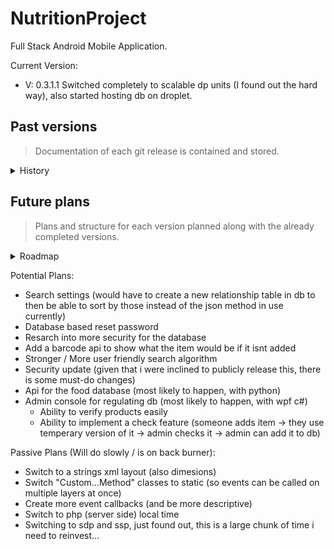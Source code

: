 # NutritionProject
Full Stack Android Mobile Application.

Current Version:
* V: 0.3.1.1 Switched completely to scalable dp units (I found out the hard way), also started hosting db on droplet.

## Past versions
> Documentation of each git release is contained and stored.

<details><summary>History</summary>
 <details><summary>V3</summary>
  <ul>
   <li> V: 0.3 Heavy php update, added macro counting and user history functionality</li>
  </ul>
 </details>
 <details><summary>V2</summary>
  <ul>
   <li> 0.2.3.1 Added add and search functionality (still need ui), took years to debug gson and php. Added more event functionality, and more dev qol (had calc test, will get back soon) </li>
   <li> 0.2.2.1 Added Barcode scanner after 6 tries (Had to use Kotlin, could not get it right with java), still needs more QOL, for better scanning UX </li>
   <li> 0.2.1.1 Fixed some last second food object problems I figured out (serving size) </li>
   <li> V: 0.2 Food and nutrient Objects, along with there serialization adapters, started the barcode scanner. </li>
  </ul>
 </details>
 <details><summary>V1</summary>
  <ul>
   <li> 0.1.4.2 / 0.1.4.3 Fixing a git error i made and finishing up </li>
   <li> 0.1.4.1 Added reset password and otp generation (for security reasons probly shift it over to php hosting otp instead, but ill leave that out as of now) </li>
   <li> 0.1.3.1 Added most menus, added auto generated profile picture </li>
   <li> 0.1.2.1 Added settings, logout, and more ui. </li>
   <li> 0.1.1.1 Added manual TDEE option, finished setting base dashboard up</li>
   <li> V: 0.1 Login / Register System with mySQL database Android preferences for Remember me TDEE Calculator</li>
  </ul>
 </details>
</details>

## Future plans
> Plans and structure for each version planned along with the already completed versions.

<details><summary>Roadmap</summary>
 <details><summary>V1</summary>
  <ul>
   <li> :heavy_check_mark: Base Login system (Register / Login / Remember me / Forgot Password) </li>
   <li> :heavy_check_mark: Tdee calculator </li>
   <li> :heavy_check_mark: Dashboard ui  </li>
   <li> :heavy_check_mark: Other base uis (profile, settings, other smaller menus...) </li>
  </ul>
 </details>
 <details><summary>V2</summary>
  <ul>
   <li> :heavy_check_mark: Food item database system </li>
   <li> :heavy_check_mark: Adding functionality </li>
   <li> :heavy_check_mark: Searching functionality </li>
   <li> :heavy_check_mark: Barcode functionality </li>
   <li> :heavy_check_mark: Adding / Searching ui (search lists and add forms) </li>
  </ul>
 </details>
 <details><summary>V3</summary>
  <ul>
   <li> :heavy_check_mark: Macro counting </li>
   <li> :x: Meal Planner </li>
   <li> :heavy_check_mark: User history </li>
   <li> :x: Object based personal recipe items </li>
   <li> :heavy_check_mark: Fix mobile port ui </li>
   <li> :heavy_check_mark: Add alcohol macro </li>
   <li> :heavy_check_mark: Nutrition label scanner </li>
  </ul>
 </details>
 <details><summary>V4</summary>
  <ul>
   <li> :x: Data analysis </li>
   <li> :x: Meal History </li>
   <li> :x: Day review </li>
  </ul>
 </details>
 <details><summary>V5</summary>
  <ul>
   <li> :x: Undecided (Most likely polish and implementing some potential features if I feel the need to) </li>
  </ul>
 </details>
</details>



Potential Plans:
* Search settings (would have to create a new relationship table in db to then be able to sort by those instead of the json method in use currently)
* Database based reset password
* Resarch into more security for the database
* Add a barcode api to show what the item would be if it isnt added
* Stronger / More user friendly search algorithm
* Security update (given that i were inclined to publicly release this, there is some must-do changes)
* Api for the food database (most likely to happen, with python)
* Admin console for regulating db (most likely to happen, with wpf c#)
  * Ability to verify products easily
  * Ability to implement a check feature (someone adds item -> they use temperary version of it -> admin checks it -> admin can add it to db)

Passive Plans (Will do slowly / is on back burner):
* Switch to a strings xml layout (also dimesions)
* Switch "Custom...Method" classes to static (so events can be called on multiple layers at once)
* Create more event callbacks (and be more descriptive)
* Switch to php (server side) local time
* Switching to sdp and ssp, just found out, this is a large chunk of time i need to reinvest...
   





